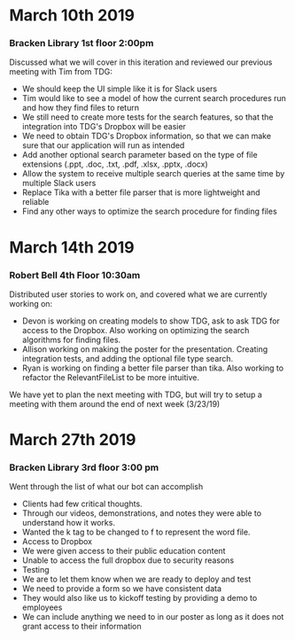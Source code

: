 # March 10th 2019
### Bracken Library 1st floor 2:00pm

Discussed what we will cover in this iteration and reviewed our previous meeting with Tim from TDG:  
  * We should keep the UI simple like it is for Slack users
  * Tim would like to see a model of how the current search procedures run and how they find files to return
  * We still need to create more tests for the search features, so that the integration into TDG's Dropbox will be easier
  * We need to obtain TDG's Dropbox information, so that we can make sure that our application will run as intended
  * Add another optional search parameter based on the type of file extensions (.ppt, .doc, .txt, .pdf, .xlsx, .pptx, .docx)
  * Allow the system to receive multiple search queries at the same time by multiple Slack users
  * Replace Tika with a better file parser that is more lightweight and reliable
  * Find any other ways to optimize the search procedure for finding files

# March 14th 2019
### Robert Bell 4th Floor 10:30am

Distributed user stories to work on, and covered what we are currently working on:
 * Devon is working on creating models to show TDG, ask to ask TDG for access to the Dropbox. Also working on optimizing the search algorithms for finding files.
 * Allison working on making the poster for the presentation. Creating integration tests, and adding the optional file type search.
 * Ryan is working on finding a better file parser than tika. Also working to refactor the RelevantFileList to be more intuitive.

We have yet to plan the next meeting with TDG, but will try to setup a meeting with them around the end of next week (3/23/19)

# March 27th 2019
### Bracken Library 3rd floor 3:00 pm

Went through the list of what our bot can accomplish
* Clients had few critical thoughts.
* Through our videos, demonstrations, and notes they were able to understand how it works.
* Wanted the k tag to be changed to f to represent the word file.
* Access to Dropbox
 * We were given access to their public education content 
 * Unable to access the full dropbox due to security reasons
* Testing
 * We are to let them know when we are ready to deploy and test
 * We need to provide a form so we have consistent data
 * They would also like us to kickoff testing by providing a demo to employees
* We can include anything we need to in our poster as long as it does not grant access to their information

